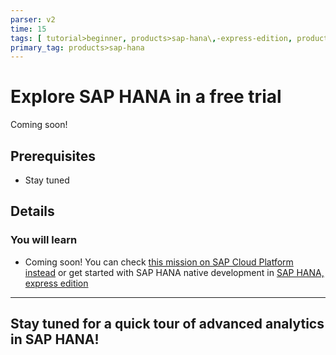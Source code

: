 ```yaml
---
parser: v2
time: 15
tags: [ tutorial>beginner, products>sap-hana\,-express-edition, products>sap-cloud-platform--sap-hana-service]
primary_tag: products>sap-hana
---
```


# Explore SAP HANA in a free trial
<!-- description --> Coming soon!

## Prerequisites
 - Stay tuned

## Details
### You will learn
  - Coming soon! You can check [this mission on SAP Cloud Platform instead](https://developers.sap.com/tutorials/xsa-e2e-capm-fullstack.html) or get started with SAP HANA native development in [SAP HANA, express edition](https://developers.sap.com/topics/sap-hana-express.html)


---
Stay tuned for a quick tour of advanced analytics in SAP HANA!
---
